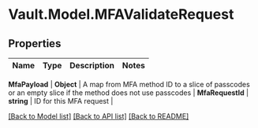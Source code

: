 # Vault.Model.MFAValidateRequest

## Properties

Name | Type | Description | Notes
------------ | ------------- | ------------- | -------------

**MfaPayload** | **Object** | A map from MFA method ID to a slice of passcodes or an empty slice if the method does not use passcodes | **MfaRequestId** | **string** | ID for this MFA request | 

[[Back to Model list]](../README.md#documentation-for-models) [[Back to API list]](../README.md#documentation-for-api-endpoints) [[Back to README]](../README.md)

